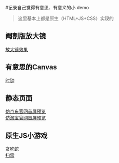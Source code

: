 #记录自己觉得有意思、有意义的小 demo

> 这里基本上都是原生（HTML+JS+CSS）实现的

## 阉割版放大镜

[放大镜效果](https://webbj97.github.io/web-demo-bj/效果相关/放大镜/index.html)

## 有意思的Canvas

[时钟](https://webbj97.github.io/web-demo-bj/canvas-svg%E7%9B%B8%E5%85%B3/canvas%E7%94%BB%E6%97%B6%E9%92%9F/index.html)

## 静态页面

[仿京东官网首屏预览](https://webbj97.github.io/web-demo-bj/静态官网/京东官网/demo.html)  
[仿淘宝官网首屏预览](https://webbj97.github.io/web-demo-bj/静态官网/淘宝首屏/index.html)  

## 原生JS小游戏

[贪吃蛇](https://webbj97.github.io/web-demo-bj/JSGame/snake/index.html)  
[扫雷](https://webbj97.github.io/web-demo-bj/JSGame/landmine/index.html)
